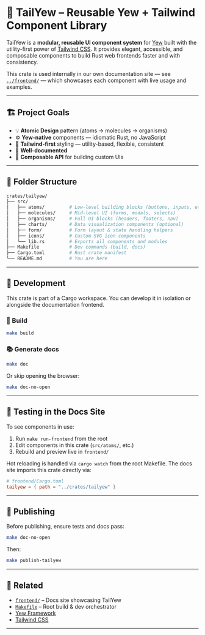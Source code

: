 <!-- crates/tailyew/README.md -->
# 🧩 TailYew – Reusable Yew + Tailwind Component Library

TailYew is a **modular, reusable UI component system** for [Yew](https://yew.rs) built with the utility-first power of [Tailwind CSS](https://tailwindcss.com). It provides elegant, accessible, and composable components to build Rust web frontends faster and with consistency.

This crate is used internally in our own documentation site — see [`../frontend/`](../../frontend) — which showcases each component with live usage and examples.

---

## 🏗️ Project Goals

- 💡 **Atomic Design** pattern (atoms → molecules → organisms)
- ⚙️ **Yew-native** components — idiomatic Rust, no JavaScript
- 🎨 **Tailwind-first** styling — utility-based, flexible, consistent
- 🧪 **Well-documented** 
- 🧩 **Composable API** for building custom UIs

---

## 📁 Folder Structure

```bash
crates/tailyew/
├── src/
│   ├── atoms/         # Low-level building blocks (buttons, inputs, etc.)
│   ├── molecules/     # Mid-level UI (forms, modals, selects)
│   ├── organisms/     # Full UI blocks (headers, footers, nav)
│   ├── charts/        # Data visualization components (optional)
│   ├── form/          # Form layout & state handling helpers
│   ├── icons/         # Custom SVG icon components
│   └── lib.rs         # Exports all components and modules
├── Makefile           # Dev commands (build, docs)
├── Cargo.toml         # Rust crate manifest
└── README.md          # You are here
```

---

## 🧰 Development

This crate is part of a Cargo workspace. You can develop it in isolation or alongside the documentation frontend.

### 🔧 Build

```bash
make build
```

### 📚 Generate docs

```bash
make doc
```

Or skip opening the browser:

```bash
make doc-no-open
```

---

## 🧪 Testing in the Docs Site

To see components in use:

1. Run `make run-frontend` from the root
2. Edit components in this crate (`src/atoms/`, etc.)
3. Rebuild and preview live in `frontend/`

Hot reloading is handled via `cargo watch` from the root Makefile. The docs site imports this crate directly via:

```toml
# frontend/Cargo.toml
tailyew = { path = "../crates/tailyew" }
```

---

## 🚀 Publishing

Before publishing, ensure tests and docs pass:

```bash
make doc-no-open
```

Then:

```bash
make publish-tailyew
```

---

## 📎 Related

- [`frontend/`](../../frontend) – Docs site showcasing TailYew
- [`Makefile`](../../Makefile) – Root build & dev orchestrator
- [Yew Framework](https://yew.rs/)
- [Tailwind CSS](https://tailwindcss.com/)

---